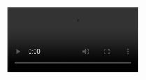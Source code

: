 <video src="https://user-images.githubusercontent.com/684617/0a1f73cc-8428-454e-b1b3-fa72acb64087.mp4" controls="controls" style="max-width: 730px;">
